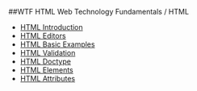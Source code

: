 ##WTF HTML
Web Technology Fundamentals / HTML
* [HTML Introduction](./HTML-Introduction.md)  
* [HTML Editors](./HTML-Editors.md)  
* [HTML Basic Examples](./HTML-Basic-Examples.md)  
* [HTML Validation](./HTML-Validation.md)  
* [HTML Doctype](./HTML-Doctype.md)  
* [HTML Elements](./HTML-Elements.md)  
* [HTML Attributes](./HTML-Attributes.md)  
